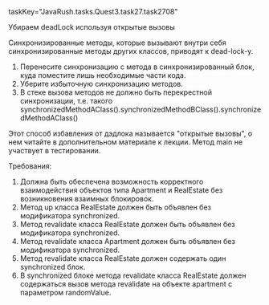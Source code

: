 taskKey="JavaRush.tasks.Quest3.task27.task2708"

Убираем deadLock используя открытые вызовы

Синхронизированные методы, которые вызывают внутри себя синхронизированные методы других классов, приводят к dead-lock-у.
1. Перенесите синхронизацию с метода в синхронизированный блок, куда поместите лишь необходимые части кода.
2. Уберите избыточную синхронизацию методов.
3. В стеке вызова методов не должно быть перекрестной синхронизации,
т.е. такого synchronizedMethodAClass().synchronizedMethodBClass().synchronizedMethodAClass()

Этот способ избавления от дэдлока называется "открытые вызовы", о нем читайте в дополнительном материале к лекции.
Метод main не участвует в тестировании.


Требования:
1.	Должна быть обеспечена возможность корректного взаимодействия объектов типа Apartment и RealEstate без возникновения взаимных блокировок.
2.	Метод up класса RealEstate должен быть объявлен без модификатора synchronized.
3.	Метод revalidate класса RealEstate должен быть объявлен без модификатора synchronized.
4.	Метод revalidate класса Apartment должен быть объявлен без модификатора synchronized.
5.	Метод revalidate класса RealEstate должен содержать один synchronized блок.
6.	В synchronized блоке метода revalidate класса RealEstate должен содержаться вызов метода revalidate на объекте apartment с параметром randomValue.



